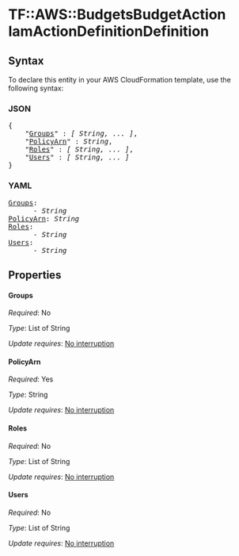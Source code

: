# TF::AWS::BudgetsBudgetAction IamActionDefinitionDefinition

## Syntax

To declare this entity in your AWS CloudFormation template, use the following syntax:

### JSON

<pre>
{
    "<a href="#groups" title="Groups">Groups</a>" : <i>[ String, ... ]</i>,
    "<a href="#policyarn" title="PolicyArn">PolicyArn</a>" : <i>String</i>,
    "<a href="#roles" title="Roles">Roles</a>" : <i>[ String, ... ]</i>,
    "<a href="#users" title="Users">Users</a>" : <i>[ String, ... ]</i>
}
</pre>

### YAML

<pre>
<a href="#groups" title="Groups">Groups</a>: <i>
      - String</i>
<a href="#policyarn" title="PolicyArn">PolicyArn</a>: <i>String</i>
<a href="#roles" title="Roles">Roles</a>: <i>
      - String</i>
<a href="#users" title="Users">Users</a>: <i>
      - String</i>
</pre>

## Properties

#### Groups

_Required_: No

_Type_: List of String

_Update requires_: [No interruption](https://docs.aws.amazon.com/AWSCloudFormation/latest/UserGuide/using-cfn-updating-stacks-update-behaviors.html#update-no-interrupt)

#### PolicyArn

_Required_: Yes

_Type_: String

_Update requires_: [No interruption](https://docs.aws.amazon.com/AWSCloudFormation/latest/UserGuide/using-cfn-updating-stacks-update-behaviors.html#update-no-interrupt)

#### Roles

_Required_: No

_Type_: List of String

_Update requires_: [No interruption](https://docs.aws.amazon.com/AWSCloudFormation/latest/UserGuide/using-cfn-updating-stacks-update-behaviors.html#update-no-interrupt)

#### Users

_Required_: No

_Type_: List of String

_Update requires_: [No interruption](https://docs.aws.amazon.com/AWSCloudFormation/latest/UserGuide/using-cfn-updating-stacks-update-behaviors.html#update-no-interrupt)

